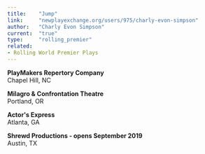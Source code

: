```yaml
---
title:    "Jump"
link:     "newplayexchange.org/users/975/charly-evon-simpson"
author:   "Charly Evon Simpson"
current:  "true"
type:     "rolling_premier"
related:
- Rolling World Premier Plays
---
```


**PlayMakers Repertory Company**\
Chapel Hill, NC

**Milagro & Confrontation Theatre**\
Portland, OR

**Actor's Express**\
Atlanta, GA

**Shrewd Productions - opens September 2019**\
Austin, TX

